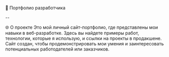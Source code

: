 💼 Портфолио разработчика

--

🌐 О проекте
Это мой личный сайт-портфолио, где представлены мои навыки в веб-разработке. Здесь вы найдете примеры работ, технологии, которые я использую, и ссылки на проекты в продакшене. Сайт создан, чтобы продемонстрировать мои умения и заинтересовать потенциальных работодателей или заказчиков.
